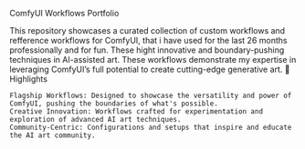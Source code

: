 ComfyUI Workflows Portfolio

This repository showcases a curated collection of custom workflows and refference workflows for ComfyUI, that i have used for the last 26 months professionally and for fun. These hight innovative and boundary-pushing techniques in AI-assisted art. These workflows demonstrate my expertise in leveraging ComfyUI’s full potential to create cutting-edge generative art.
🚀 Highlights

    Flagship Workflows: Designed to showcase the versatility and power of ComfyUI, pushing the boundaries of what's possible.
    Creative Innovation: Workflows crafted for experimentation and exploration of advanced AI art techniques.
    Community-Centric: Configurations and setups that inspire and educate the AI art community.
